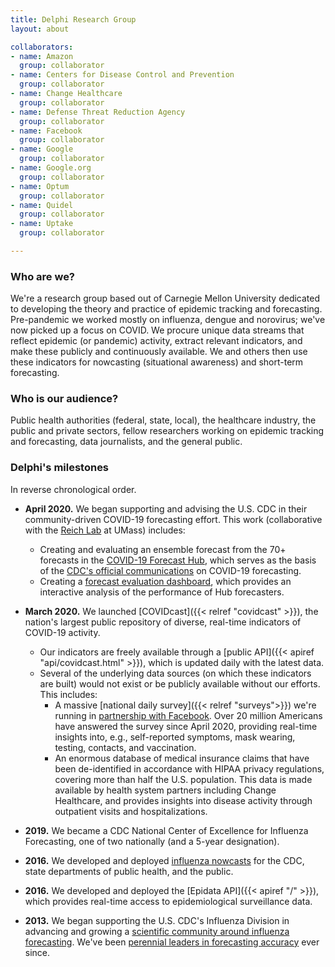 ```yaml
---
title: Delphi Research Group
layout: about

collaborators:
- name: Amazon
  group: collaborator
- name: Centers for Disease Control and Prevention
  group: collaborator
- name: Change Healthcare
  group: collaborator
- name: Defense Threat Reduction Agency
  group: collaborator
- name: Facebook
  group: collaborator
- name: Google
  group: collaborator
- name: Google.org
  group: collaborator
- name: Optum
  group: collaborator
- name: Quidel
  group: collaborator
- name: Uptake
  group: collaborator

---
```


### Who are we?

We're a research group based out of Carnegie Mellon University dedicated to developing the theory and practice of epidemic tracking and forecasting. Pre-pandemic we worked mostly on influenza, dengue and norovirus; we've now picked up a focus on COVID. We procure unique data streams that reflect epidemic (or pandemic) activity, extract relevant indicators, and make these publicly and continuously available. We and others then use these indicators for nowcasting (situational awareness) and short-term forecasting.

### Who is our audience?

Public health authorities (federal, state, local), the healthcare industry, the public and private sectors, fellow researchers working on epidemic tracking and forecasting, data journalists, and the general public.

### Delphi's milestones

In reverse chronological order.

- **April 2020.** We began supporting and advising the U.S. CDC in their community-driven COVID-19 forecasting effort. This work (collaborative with the [Reich Lab](https://reichlab.io) at UMass) includes:
    * Creating and evaluating an ensemble forecast from the 70+ forecasts in the [COVID-19 Forecast Hub](https://covid19forecasthub.org), which serves as the basis of the [CDC's official communications](https://www.cdc.gov/coronavirus/2019-ncov/covid-data/forecasting-us.html) on COVID-19 forecasting.
    * Creating a [forecast evaluation dashboard](https://delphi.cmu.edu/forecast-eval/), which provides an interactive analysis of the performance of Hub forecasters.
    
- **March 2020.** We launched [COVIDcast]({{< relref "covidcast" >}}), the nation's largest public repository of diverse, real-time indicators of COVID-19 activity. 
    * Our indicators are freely available through a [public API]({{< apiref "api/covidcast.html" >}}), which is updated daily with the latest data.
    * Several of the underlying data sources (on which these indicators are built) would not exist or be publicly available without our efforts. This includes:
        *  A massive [national daily survey]({{< relref "surveys">}}) we're running in [partnership with Facebook](https://covid-survey.dataforgood.fb.com/survey_and_map_data.html). Over 20 million Americans have answered the survey since April 2020, providing real-time insights into, e.g., self-reported symptoms, mask wearing, testing, contacts, and vaccination.
        *  An enormous database of medical insurance claims that have been de-identified in accordance with HIPAA privacy regulations, covering more than half the U.S. population. This data is made available by health system partners including Change Healthcare, and provides insights into disease activity through outpatient visits and hospitalizations.

- **2019.** We became a CDC National Center of Excellence for Influenza Forecasting, one of two nationally (and a 5-year designation).

- **2016.** We developed and deployed [influenza nowcasts](https://delphi.cmu.edu/nowcast/) for the CDC, state departments of public health, and the public.

- **2016.** We developed and deployed the [Epidata API]({{< apiref "/" >}}), which provides real-time access to epidemiological surveillance data.

- **2013.** We began supporting the U.S. CDC's Influenza Division in advancing and growing a [scientific community around influenza forecasting](https://www.cdc.gov/flu/weekly/flusight/index.html). We've been [perennial leaders in forecasting accuracy](https://www.cs.cmu.edu/~roni/CDC%20Flu%20Challenge%202014-2018%20Results.pdf) ever since.
